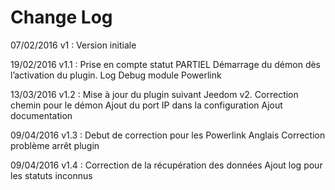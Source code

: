 # Change Log

07/02/2016
v1 : Version initiale

19/02/2016
v1.1 : Prise en compte statut PARTIEL Démarrage du démon dès l’activation du plugin. Log Debug module Powerlink

13/03/2016
v1.2 : Mise à jour du plugin suivant Jeedom v2. Correction chemin pour le démon Ajout du port IP dans la configuration Ajout documentation

09/04/2016
v1.3 : Debut de correction pour les Powerlink Anglais Correction problème arrêt plugin

09/04/2016
v1.4 : Correction de la récupération des données Ajout log pour les statuts inconnus
